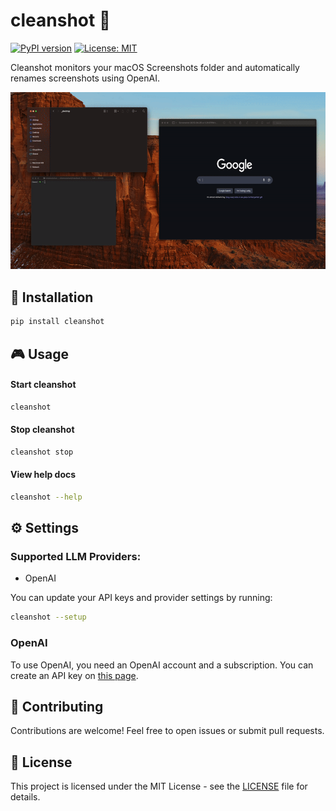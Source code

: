 # cleanshot 📸

[![PyPI version](https://badge.fury.io/py/cleanshot.svg)](https://badge.fury.io/py/cleanshot)
[![License: MIT](https://img.shields.io/badge/License-MIT-yellow.svg)](https://opensource.org/licenses/MIT)

Cleanshot monitors your macOS Screenshots folder and automatically renames screenshots using OpenAI.

![Description](./.github/demo.gif)

## 🔧 Installation

```bash
pip install cleanshot
```

## 🎮 Usage

#### Start cleanshot

```bash
cleanshot
```

#### Stop cleanshot

```bash
cleanshot stop
```

#### View help docs

```bash
cleanshot --help
```

## ⚙️ Settings

### **Supported LLM Providers:**

- OpenAI

You can update your API keys and provider settings by running:

```bash
cleanshot --setup
```

### OpenAI

To use OpenAI, you need an OpenAI account and a subscription. You can create an API key on [this page](https://platform.openai.com/settings/organization/api-keys).

## 🤝 Contributing

Contributions are welcome! Feel free to open issues or submit pull requests.

## 📄 License

This project is licensed under the MIT License - see the [LICENSE](LICENSE) file for details.
